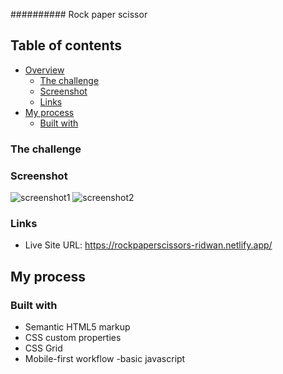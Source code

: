 ########## Rock paper scissor


## Table of contents

- [Overview](#overview)
  - [The challenge](#the-challenge)
  - [Screenshot](#screenshot)
  - [Links](#links)
- [My process](#my-process)
  - [Built with](#built-with)
 


### The challenge


### Screenshot

![screenshot1](https://user-images.githubusercontent.com/106917702/210680002-6065981f-c3ab-495b-b902-de0bb0afd957.png)
![screenshot2](https://user-images.githubusercontent.com/106917702/210680116-6570ac6c-b14c-4c35-997c-9aeaac0362b1.png)


### Links

- Live Site URL: https://rockpaperscissors-ridwan.netlify.app/

## My process

### Built with

- Semantic HTML5 markup
- CSS custom properties
- CSS Grid
- Mobile-first workflow
-basic javascript

